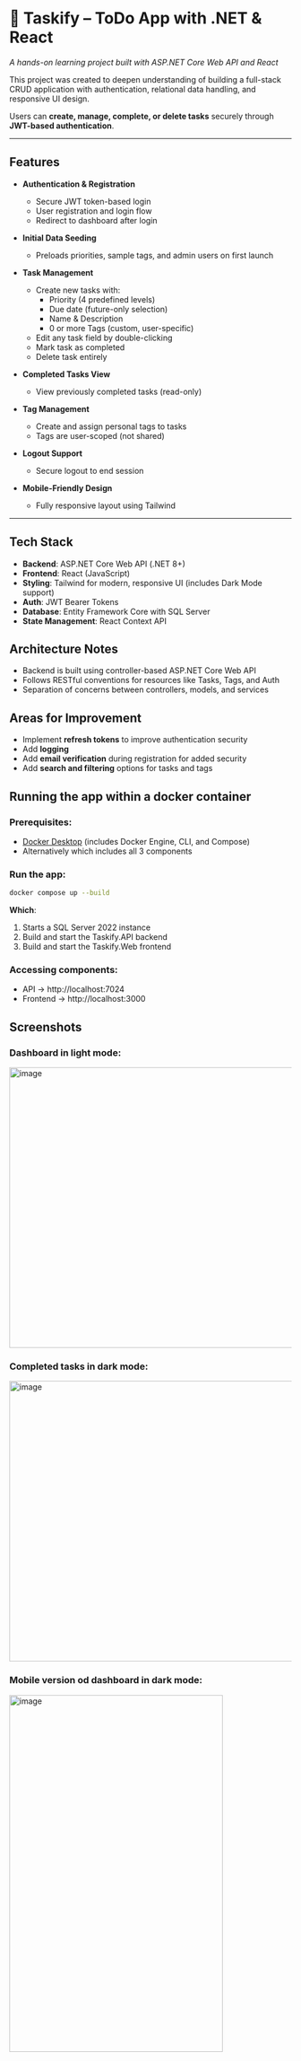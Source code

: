 # 📝 Taskify – ToDo App with .NET & React

_A hands-on learning project built with ASP.NET Core Web API and React_

This project was created to deepen understanding of building a full-stack CRUD application with authentication, relational data handling, and responsive UI design.

Users can **create, manage, complete, or delete tasks** securely through **JWT-based authentication**.

---

## Features

- **Authentication & Registration**
  - Secure JWT token-based login
  - User registration and login flow
  - Redirect to dashboard after login

- **Initial Data Seeding**
  - Preloads priorities, sample tags, and admin users on first launch

- **Task Management**
  - Create new tasks with:
    - Priority (4 predefined levels)
    - Due date (future-only selection)
    - Name & Description
    - 0 or more Tags (custom, user-specific)
  - Edit any task field by double-clicking
  - Mark task as completed
  - Delete task entirely

- **Completed Tasks View**
  - View previously completed tasks (read-only)

- **Tag Management**
  - Create and assign personal tags to tasks
  - Tags are user-scoped (not shared)

- **Logout Support**
  - Secure logout to end session
  
 - **Mobile-Friendly Design**
    - Fully responsive layout using Tailwind

---

## Tech Stack

- **Backend**: ASP.NET Core Web API (.NET 8+)
- **Frontend**: React (JavaScript)
- **Styling**: Tailwind for modern, responsive UI (includes Dark Mode support)
- **Auth**: JWT Bearer Tokens
- **Database**: Entity Framework Core with SQL Server
- **State Management**: React Context API

## Architecture Notes

- Backend is built using controller-based ASP.NET Core Web API
- Follows RESTful conventions for resources like Tasks, Tags, and Auth
- Separation of concerns between controllers, models, and services

## Areas for Improvement

- Implement **refresh tokens** to improve authentication security
- Add **logging**
- Add **email verification** during registration for added  security
- Add **search and filtering** options for tasks and tags

## Running the app within a docker container
### Prerequisites:
- [Docker Desktop](https://docs.docker.com/desktop/) (includes Docker Engine, CLI, and Compose)
- Alternatively  which includes all 3 components

### Run the app:
```sh
docker compose up --build
```
  **Which**: 
  1. Starts a SQL Server 2022 instance
  2. Build and start the Taskify.API backend
  3. Build and start the Taskify.Web frontend
    
### Accessing components:
  - API → http://localhost:7024
  - Frontend → http://localhost:3000

## Screenshots
  ### Dashboard in light mode:
<img width="800" height="500" alt="image" src="https://github.com/user-attachments/assets/624d6921-e94d-4890-87ae-4ab4c18a8c56" />



  ### Completed tasks in dark mode:
<img width="800" height="500" alt="image" src="https://github.com/user-attachments/assets/c48291a1-946a-4957-aee4-f190bb2700d0" />



 ### Mobile version od dashboard in dark mode:
<img width="381" height="636" alt="image" src="https://github.com/user-attachments/assets/08c5c37e-5e3a-4688-ba1e-f467fd84aea9" />

